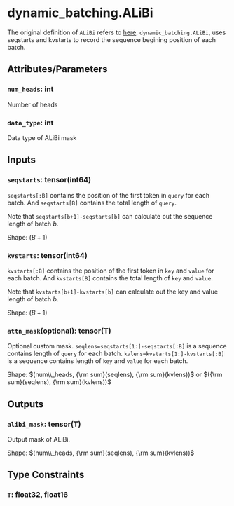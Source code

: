 
# dynamic_batching.ALiBi

The original definition of `ALiBi` refers to [here](../ALiBi.md).
`dynamic_batching.ALiBi`, uses seqstarts and kvstarts to record the sequence begining position of each batch. 
## Attributes/Parameters

### `num_heads`: int

Number of heads

### `data_type`: int

Data type of ALiBi mask

## Inputs

### `seqstarts`: tensor(int64)

`seqstarts[:B]` contains the position of the first token in `query` for each batch. And `seqstarts[B]` contains the total length of `query`.

Note that `seqstarts[b+1]-seqstarts[b]` can calculate out the sequence length of batch $b$.

Shape: $(B+1)$

### `kvstarts`: tensor(int64)

`kvstarts[:B]` contains the position of the first token in `key` and `value` for each batch. And `kvstarts[B]` contains the total length of `key` and `value`.

Note that `kvstarts[b+1]-kvstarts[b]` can calculate out the key and value length of batch $b$.

Shape: $(B+1)$

### `attn_mask`(optional): tensor(T)

Optional custom mask.
`seqlens=seqstarts[1:]-seqstarts[:B]` is a sequence contains length of `query` for each batch.
`kvlens=kvstarts[1:]-kvstarts[:B]` is a sequence contains length of `key` and `value` for each batch.

Shape: $(num\\_heads, {\rm sum}(seqlens), {\rm sum}(kvlens))$ or $({\rm sum}(seqlens), {\rm sum}(kvlens))$

## Outputs

### `alibi_mask`: tensor(T)

Output mask of ALiBi.

Shape: $(num\\_heads, {\rm sum}(seqlens), {\rm sum}(kvlens))$ 
## Type Constraints

### `T`: float32, float16
